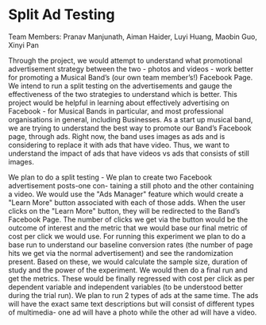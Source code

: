 # Split Ad Testing

Team Members: Pranav Manjunath, Aiman Haider, Luyi Huang, Maobin Guo, Xinyi Pan

Through the project, we would attempt to understand what promotional advertisement strategy between the two - photos and videos - work better for promoting a Musical Band’s (our own team member’s!) Facebook Page. We intend to run a split testing on the advertisements and gauge the effectiveness of the two strategies to understand which is better. This project would be helpful in learning about effectively advertising on Facebook - for Musical Bands in particular, and most professional organisations in general, including Businesses.
As a start up musical band, we are trying to understand the best way to promote our Band’s Facebook page, through ads. Right now, the band uses images as ads and is considering to replace it with ads that have video. Thus, we want to understand the impact of ads that have videos vs ads that consists of still images.

We plan to do a split testing - We plan to create two Facebook advertisement posts-one con- taining a still photo and the other containing a video. We would use the "Ads Manager" feature which would create a "Learn More" button associated with each of those adds. When the user clicks on the "Learn More" button, they will be redirected to the Band’s Facebook Page. The number of clicks we get via the button would be the outcome of interest and the metric that we would base our final metric of cost per click we would use. For running this experiment we plan to do a base run to understand our baseline conversion rates (the number of page hits we get via the normal advertisement) and see the randomization present. Based on these, we would calculate the sample size, duration of study and the power of the experiment. We would then do a final run and get the metrics. These would be finally regressed with cost per click as per dependent variable and independent variables (to be understood better during the trial run).
We plan to run 2 types of ads at the same time. The ads will have the exact same text descriptions but will consist of different types of multimedia- one ad will have a photo while the other ad will have a video.
